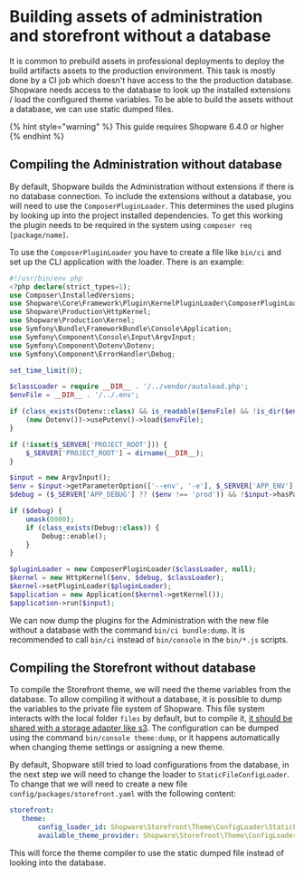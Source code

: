 # Building assets of administration and storefront without a database

It is common to prebuild assets in professional deployments to deploy the build artifacts assets to the production environment. This task is mostly done by a CI job which doesn't have access to the the production database. Shopware needs access to the database to look up the installed extensions / load the configured theme variables. To be able to build the assets without a database, we can use static dumped files.

{% hint style="warning" %}
This guide requires Shopware 6.4.0 or higher 
{% endhint %}

## Compiling the Administration without database

By default, Shopware builds the Administration without extensions if there is no database connection. To include the extensions without a database, you will need to use the `ComposerPluginLoader`. This determines the used plugins by looking up into the project installed dependencies. To get this working the plugin needs to be required in the system using `composer req [package/name]`.

 To use the `ComposerPluginLoader` you have to create a file like `bin/ci` and set up the CLI application with the loader. There is an example:

```php
#!/usr/bin/env php
<?php declare(strict_types=1);
use Composer\InstalledVersions;
use Shopware\Core\Framework\Plugin\KernelPluginLoader\ComposerPluginLoader;
use Shopware\Production\HttpKernel;
use Shopware\Production\Kernel;
use Symfony\Bundle\FrameworkBundle\Console\Application;
use Symfony\Component\Console\Input\ArgvInput;
use Symfony\Component\Dotenv\Dotenv;
use Symfony\Component\ErrorHandler\Debug;

set_time_limit(0);

$classLoader = require __DIR__ . '/../vendor/autoload.php';
$envFile = __DIR__ . '/../.env';

if (class_exists(Dotenv::class) && is_readable($envFile) && !is_dir($envFile)) {
    (new Dotenv())->usePutenv()->load($envFile);
}

if (!isset($_SERVER['PROJECT_ROOT'])) {
    $_SERVER['PROJECT_ROOT'] = dirname(__DIR__);
}

$input = new ArgvInput();
$env = $input->getParameterOption(['--env', '-e'], $_SERVER['APP_ENV'] ?? 'prod', true);
$debug = ($_SERVER['APP_DEBUG'] ?? ($env !== 'prod')) && !$input->hasParameterOption('--no-debug', true);

if ($debug) {
    umask(0000);
    if (class_exists(Debug::class)) {
        Debug::enable();
    }
}

$pluginLoader = new ComposerPluginLoader($classLoader, null);
$kernel = new HttpKernel($env, $debug, $classLoader);
$kernel->setPluginLoader($pluginLoader);
$application = new Application($kernel->getKernel());
$application->run($input);
```

We can now dump the plugins for the Administration with the new file without a database with the command `bin/ci bundle:dump`. It is recommended to call `bin/ci` instead of `bin/console` in the `bin/*.js` scripts.

## Compiling the Storefront without database

To compile the Storefront theme, we will need the theme variables from the database. To allow compiling it without a database, it is possible to dump the variables to the private file system of Shopware. This file system interacts with the local folder `files` by default, but to compile it, [it should be shared with a storage adapter like s3](../../infrastructure/filesystem.md). The configuration can be dumped using the command `bin/console theme:dump`, or it happens automatically when changing theme settings or assigning a new theme.

By default, Shopware still tried to load configurations from the database, in the next step we will need to change the loader to `StaticFileConfigLoader`. To change that we will need to create a new file `config/packages/storefront.yaml` with the following content:

 ```yaml
storefront:
    theme:
        config_loader_id: Shopware\Storefront\Theme\ConfigLoader\StaticFileConfigLoader
        available_theme_provider: Shopware\Storefront\Theme\ConfigLoader\StaticFileAvailableThemeProvider
 ```

 This will force the theme compiler to use the static dumped file instead of looking into the database.
